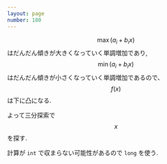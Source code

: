 ```yaml
---
layout: page
number: 180
---
```

$$ \max(a_i + b_ix) $$ はだんだん傾きが大きくなっていく単調増加であり, $$ \min(a_i + b_ix) $$ はだんだん傾きが小さくなっていく単調増加であるので、$$ f(x) $$ は下に凸になる.

よって三分探索で $$ x $$ を探す.

計算が `int` で収まらない可能性があるので `long` を使う.
